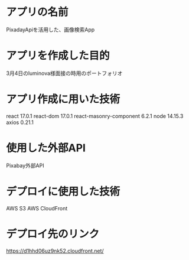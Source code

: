 # アプリの名前
PixadayApiを活用した、画像検索App


# アプリを作成した目的
3月4日のluminova様面接の時用のポートフォリオ


# アプリ作成に用いた技術
react 17.0.1
react-dom 17.0.1
react-masonry-component 6.2.1
node 14.15.3
axios 0.21.1


# 使用した外部API
Pixabay外部API


# デプロイに使用した技術
AWS S3
AWS CloudFront


# デプロイ先のリンク
https://d1hhd06uz9nk52.cloudfront.net/